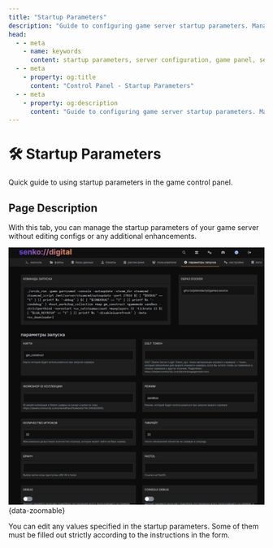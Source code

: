 ```yaml
---
title: "Startup Parameters"
description: "Guide to configuring game server startup parameters. Managing server settings through the game control panel."
head:
  - - meta
    - name: keywords
      content: startup parameters, server configuration, game panel, server setup
  - - meta
    - property: og:title 
      content: "Control Panel - Startup Parameters"
  - - meta
    - property: og:description
      content: "Guide to configuring game server startup parameters. Managing server settings through the game control panel."
---
```


# 🛠️ Startup Parameters

Quick guide to using startup parameters in the game control panel.

## Page Description

With this tab, you can manage the startup parameters of your game server without editing configs or any additional enhancements.

![startup parameters for the server](/images/panel/startup/showcase.png){data-zoomable}

You can edit any values specified in the startup parameters. Some of them must be filled out strictly according to the instructions in the form.
